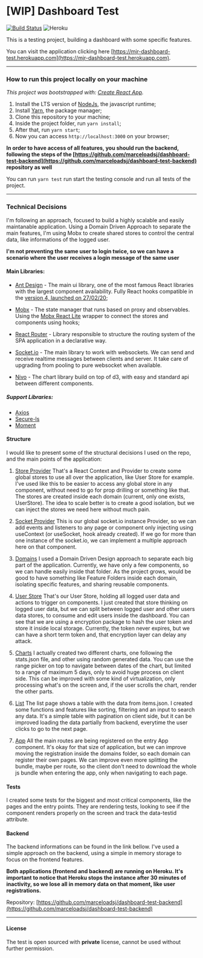 # [WIP] Dashboard Test

[![Build Status](https://travis-ci.org/marceloadsj/dashboard-test.svg?branch=master)](https://travis-ci.com/marceloadsj/dashboard-test) ![Heroku](http://heroku-badge.herokuapp.com/?app=mjr-dashboard-test&style=flat&svg=1)

This is a testing project, building a dashboard with some specific features.

You can visit the application clicking here [https://mjr-dashboard-test.herokuapp.com](https://mjr-dashboard-test.herokuapp.com).

---

### How to run this project locally on your machine

_This project was bootstrapped with: [Create React App](https://github.com/facebook/create-react-app)._

1. Install the LTS version of [NodeJs](https://nodejs.org/en/), the javascript runtime;
2. Install [Yarn](https://yarnpkg.com/), the package manager;
3. Clone this repository to your machine;
4. Inside the project folder, run `yarn install`;
5. After that, run `yarn start`;
6. Now you can access `http://localhost:3000` on your browser;

**In order to have access of all features, you should run the backend, following the steps of the [https://github.com/marceloadsj/dashboard-test-backend](https://github.com/marceloadsj/dashboard-test-backend) repository as well**

You can run `yarn test` run start the testing console and run all tests of the project.

---

### Technical Decisions

I'm following an approach, focused to build a highly scalable and easily maintanable application. Using a Domain Driven Approach to separate the main features, I'm using Mobx to create shared stores to control the central data, like informations of the logged user.

**I'm not preventing the same user to login twice, so we can have a scenario where the user receives a login message of the same user**

#### Main Libraries:

- [Ant Design](https://ant.design/) - The main ui library, one of the most famous React libraries with the largest component availability. Fully React hooks compatible in the [version 4, launched on 27/02/20](https://github.com/ant-design/ant-design/releases/tag/4.0.0);

- [Mobx](https://mobx.js.org/) - The state manager that runs based on proxy and observables. Using the [Mobx React Lite](https://github.com/mobxjs/mobx-react-lite) wrapper to connect the stores and components using hooks;

- [React Router](https://reacttraining.com/react-router) - Library responsible to structure the routing system of the SPA application in a declarative way.

- [Socket.io](https://socket.io/) - The main library to work with websockets. We can send and receive realtime messages between clients and server. It take care of upgrading from pooling to pure websocket when available.

- [Nivo](https://nivo.rocks/) - The chart library build on top of d3, with easy and standard api between different components.

##### Support Libraries:

- [Axios](https://github.com/axios/axios)
- [Secure-ls](https://softvar.github.io/secure-ls)
- [Moment](https://momentjs.com/)

#### Structure

I would like to present some of the structural decisions I used on the repo, and the main points of the application:

1. [Store Provider](https://github.com/marceloadsj/dashboard-test/blob/master/src/contexts/StoreProvider.js)
   That's a React Context and Provider to create some global stores to use all over the application, like User Store for example.
   I've used like this to be easier to access any global store in any component, without need to go for prop drilling or something like that. The stores are created inside each domain (current, only one exists, UserStore). The idea to scale better is to create a good isolation, but we can inject the stores we need here without much pain.

2. [Socket Provider](https://github.com/marceloadsj/dashboard-test/blob/master/src/contexts/SocketProvider.js)
   This is our global socket.io instance Provider, so we can add events and listeners to any page or component only injecting using useContext (or useSocket, hook already created). If we go for more than one instance of the socket.io, we can implement a multiple approach here on that component.

3. [Domains](https://github.com/marceloadsj/dashboard-test/tree/master/src/domains)
   I used a Domain Driven Design approach to separate each big part of the application. Currently, we have only a few components, so we can handle easily inside that folder.
   As the project grows, would be good to have something like Feature Folders inside each domain, isolating specific features, and sharing reusable components.

4. [User Store](https://github.com/marceloadsj/dashboard-test/blob/master/src/domains/user/useUserStore.js)
   That's our User Store, holding all logged user data and actions to trigger on components. I just created that store thinking on logged user data, but we can split between logged user and other users data stores, to consume and edit users inside the dashboard. You can see that we are using a encryption package to hash the user token and store it inside local storage. Currently, the token never expires, but we can have a short term token and, that encryption layer can delay any attack.

5. [Charts](https://github.com/marceloadsj/dashboard-test/blob/master/src/domains/dashboard/ChartPage.js)
   I actually created two different charts, one following the stats.json file, and other using random generated data. You can use the range picker on top to navigate between dates of the chart, but limited to a range of maximum 5 days, only to avoid huge process on client side. This can be improved with some kind of virtualization, only processing what's on the screen and, if the user scrolls the chart, render the other parts.

6. [List](https://github.com/marceloadsj/dashboard-test/blob/master/src/domains/dashboard/ListPage.js)
   The list page shows a table with the data from items.json. I created some functions and features like sorting, filtering and an input to search any data. It's a simple table with pagination on client side, but it can be improved loading the data partially from backend, everytime the user clicks to go to the next page.

7. [App](https://github.com/marceloadsj/dashboard-test/blob/master/src/App.js)
   All the main routes are being registered on the entry App component. It's okay for that size of application, but we can improve moving the registration inside the domains folder, so each domain can register their own pages. We can improve even more splitting the bundle, maybe per route, so the client don't need to download the whole js bundle when entering the app, only when navigating to each page.

#### Tests

I created some tests for the biggest and most critical components, like the pages and the entry points. They are rendering tests, looking to see if the component renders properly on the screen and track the data-testid attribute.

#### Backend

The backend informations can be found in the link bellow. I've used a simple approach on the backend, using a simple in memory storage to focus on the frontend features.

**Both applications (frontend and backend) are running on Heroku. It's important to notice that Heroku stops the instance after 30 minutes of inactivity, so we lose all in memory data on that moment, like user registrations.**

Repository:
[https://github.com/marceloadsj/dashboard-test-backend](https://github.com/marceloadsj/dashboard-test-backend)

---

#### License

The test is open sourced with **private** license, cannot be used without further permission.
